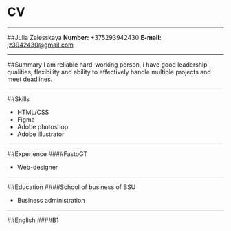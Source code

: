 # CV
---
##Julia Zalesskaya
__Number:__ +375293942430
__E-mail:__ jz3942430@gmail.com
***
##Summary
I am reliable hard-working person, i have good leadership qualities, flexibility and ability to effectively handle multiple projects and meet deadlines.
***
##Skills
* HTML/CSS
* Figma
* Adobe photoshop
* Adobe illustrator
***
##Experience
####FastoGT
* Web-designer
***
##Education
####School of business of BSU
* Business administration
***
##English
####B1